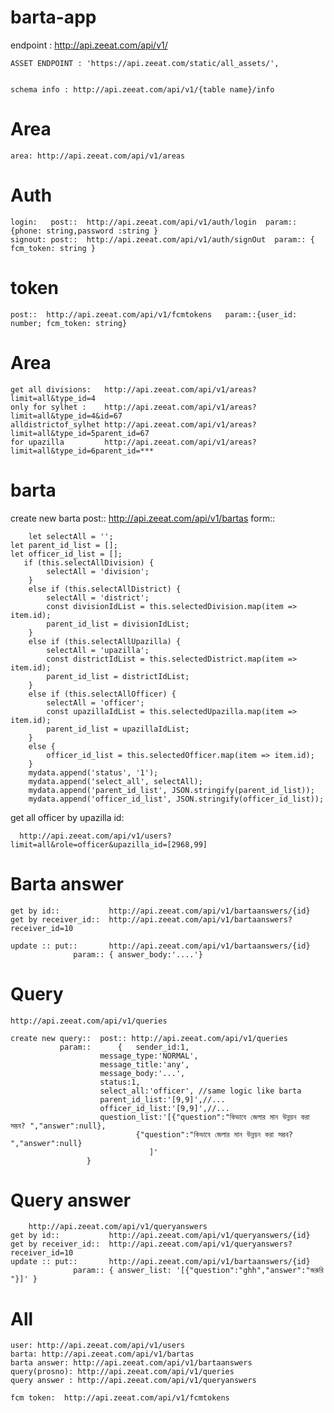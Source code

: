 # barta-app

endpoint : http://api.zeeat.com/api/v1/

    ASSET ENDPOINT : 'https://api.zeeat.com/static/all_assets/',
   

    schema info : http://api.zeeat.com/api/v1/{table name}/info
    
# Area

    area: http://api.zeeat.com/api/v1/areas
    
# Auth
    login:   post::  http://api.zeeat.com/api/v1/auth/login  param::{phone: string,password :string }
    signout: post::  http://api.zeeat.com/api/v1/auth/signOut  param:: { fcm_token: string }

# token
    post::  http://api.zeeat.com/api/v1/fcmtokens   param::{user_id: number; fcm_token: string}
    
# Area     
    get all divisions:   http://api.zeeat.com/api/v1/areas?limit=all&type_id=4
    only for sylhet :    http://api.zeeat.com/api/v1/areas?limit=all&type_id=4&id=67
    alldistrictof_sylhet http://api.zeeat.com/api/v1/areas?limit=all&type_id=5parent_id=67 
    for upazilla         http://api.zeeat.com/api/v1/areas?limit=all&type_id=6parent_id=***

# barta 
   create new barta 
   post::  http://api.zeeat.com/api/v1/bartas
    form::
    
        let selectAll = '';
	let parent_id_list = [];
	let officer_id_list = [];
       if (this.selectAllDivision) {
			selectAll = 'division';
		}
        else if (this.selectAllDistrict) {
			selectAll = 'district';
			const divisionIdList = this.selectedDivision.map(item => item.id);
			parent_id_list = divisionIdList;
		} 
        else if (this.selectAllUpazilla) {
			selectAll = 'upazilla';
			const districtIdList = this.selectedDistrict.map(item => item.id);
			parent_id_list = districtIdList;
		}
        else if (this.selectAllOfficer) {
			selectAll = 'officer';
			const upazillaIdList = this.selectedUpazilla.map(item => item.id);
			parent_id_list = upazillaIdList;
		} 
        else {
			officer_id_list = this.selectedOfficer.map(item => item.id);
		}
        mydata.append('status', '1');
		mydata.append('select_all', selectAll);
		mydata.append('parent_id_list', JSON.stringify(parent_id_list));
		mydata.append('officer_id_list', JSON.stringify(officer_id_list));
   
  get all officer by upazilla id:
  
  	  http://api.zeeat.com/api/v1/users?limit=all&role=officer&upazilla_id=[2968,99]
	  
	  
	
# Barta answer
	get by id::           http://api.zeeat.com/api/v1/bartaanswers/{id}
	get by receiver_id::  http://api.zeeat.com/api/v1/bartaanswers?receiver_id=10
	
   	update :: put::       http://api.zeeat.com/api/v1/bartaanswers/{id} 
			      param:: { answer_body:'....'}
	
# Query  
	http://api.zeeat.com/api/v1/queries
	
	create new query::  post:: http://api.zeeat.com/api/v1/queries  
			   param::      {	sender_id:1,
						message_type:'NORMAL',
						message_title:'any',
						message_body:'...',
						status:1,
						select_all:'officer', //same logic like barta
						parent_id_list:'[9,9]',//...
						officer_id_list:'[9,9]',//...
						question_list:'[{"question":"কিভাবে জেলার মান উন্নয়ন করা সম্ভব? ","answer":null},
								{"question":"কিভাবে জেলার মান উন্নয়ন করা সম্ভব? ","answer":null}
							       ]'
					 } 
 # Query answer
 		http://api.zeeat.com/api/v1/queryanswers
	get by id::           http://api.zeeat.com/api/v1/queryanswers/{id}
	get by receiver_id::  http://api.zeeat.com/api/v1/queryanswers?receiver_id=10
	update :: put::       http://api.zeeat.com/api/v1/bartaanswers/{id} 
			      param:: { answer_list: '[{"question":"ghh","answer":"জরুরি "}]' }
 



# All
        

    user: http://api.zeeat.com/api/v1/users
    barta: http://api.zeeat.com/api/v1/bartas
    barta answer: http://api.zeeat.com/api/v1/bartaanswers
    query(prosno): http://api.zeeat.com/api/v1/queries
    query answer : http://api.zeeat.com/api/v1/queryanswers

    fcm token:  http://api.zeeat.com/api/v1/fcmtokens
